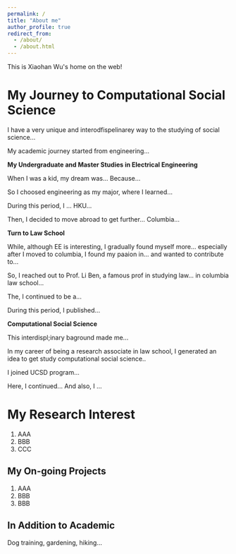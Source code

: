 ```yaml
---
permalink: /
title: "About me"
author_profile: true
redirect_from: 
  - /about/
  - /about.html
---
```


This is Xiaohan Wu's home on the web!

My Journey to Computational Social Science
======

I have a very unique and interodfispelinarey way to the studying of social science...

My academic journey started from engineering...

**My Undergraduate and Master Studies in Electrical Engineering**

When I was a kid, my dream was... Because...

So I choosed engineering as my major, where I learned...

During this period, I ... HKU...

Then, I decided to move abroad to get further... Columbia...

**Turn to Law School**

While, although EE is interesting, I gradually found myself more... especially after I moved to columbia, I found my paaion in... and wanted to contribute to...

So, I reached out to Prof. Li Ben, a famous prof in studying law... in columbia law school...

The, I continued to be a...

During this period, I published...

**Computational Social Science**

This interdispl;inary baground made me...

In my career of being a research associate in law school, I generated an idea to get study computational social science..

I joined UCSD program...

Here, I continued... And also, I ...

My Research Interest
======
1. AAA
2. BBB
3. CCC

My On-going Projects
------
1. AAA
2. BBB
3. BBB
   
In Addition to Academic
------
Dog training, gardening, hiking...
